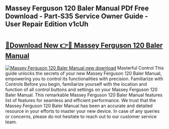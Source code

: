 ## Massey Ferguson 120 Baler Manual PDf Free Download - Part-S35 Service Owner Guide - User Repair Edition v1cUh

# <h2><a href="http://bc94937.oget.top/?id=Massey+Ferguson+120+Baler+Manual">🔗Download New 👉🔴 Massey Ferguson 120 Baler Manual</a></h2>

[![Massey Ferguson 120 Baler Manual new download](https://i.imgur.com/5g1atiW.png)](http://bc94937.oget.top/?id=Massey+Ferguson+120+Baler+Manual)
Masterful Control This guide unlocks the secrets of your new Massey Ferguson 120 Baler Manual, empowering you to control its functionalities with precision. Familiarize with Controls Before you begin, familiarize yourself with the location and function of all control buttons and settings on your Massey Ferguson 120 Baler Manual. This remarkable Massey Ferguson 120 Baler Manual features list of features for seamless and efficient performance. We trust that the Massey Ferguson 120 Baler Manual has been an accurate and detailed resource in your efforts to master your new device. In case of any queries or concerns, please do not hesitate to reach out to our customer service team.
